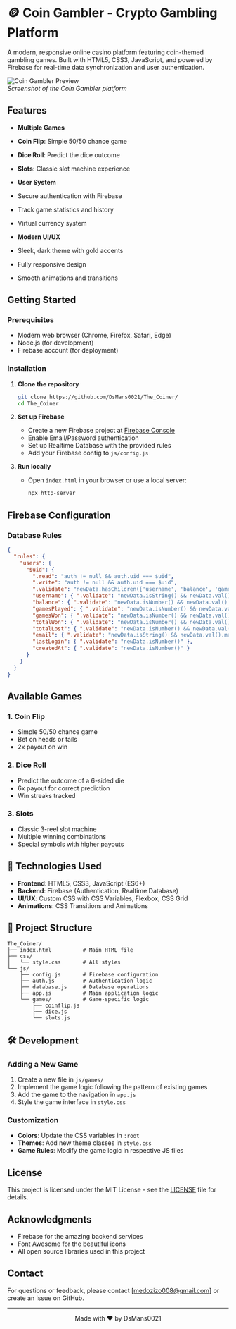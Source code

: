 # 🪙 Coin Gambler - Crypto Gambling Platform

A modern, responsive online casino platform featuring coin-themed gambling games. Built with HTML5, CSS3, JavaScript, and powered by Firebase for real-time data synchronization and user authentication.

![Coin Gambler Preview](https://github.com/DsMans0021/The_Coiner/blob/9e3935da35064e03d1be0e11243bcb75e3fc419d/Screenshot)  
*Screenshot of the Coin Gambler platform*

##  Features

-  **Multiple Games**
  -  **Coin Flip**: Simple 50/50 chance game
  -  **Dice Roll**: Predict the dice outcome
  -  **Slots**: Classic slot machine experience

-  **User System**
  -  Secure authentication with Firebase
  -  Track game statistics and history
  -  Virtual currency system

-  **Modern UI/UX**
  -  Sleek, dark theme with gold accents
  -  Fully responsive design
  -  Smooth animations and transitions

##  Getting Started

### Prerequisites

- Modern web browser (Chrome, Firefox, Safari, Edge)
- Node.js (for development)
- Firebase account (for deployment)

### Installation

1. **Clone the repository**
   ```bash
   git clone https://github.com/DsMans0021/The_Coiner/
   cd The_Coiner
   ```

2. **Set up Firebase**
   - Create a new Firebase project at [Firebase Console](https://console.firebase.google.com/)
   - Enable Email/Password authentication
   - Set up Realtime Database with the provided rules
   - Add your Firebase config to `js/config.js`

3. **Run locally**
   - Open `index.html` in your browser or use a local server:
     ```bash
     npx http-server
     ```

##  Firebase Configuration

### Database Rules
```json
{
  "rules": {
    "users": {
      "$uid": {
        ".read": "auth != null && auth.uid === $uid",
        ".write": "auth != null && auth.uid === $uid",
        ".validate": "newData.hasChildren(['username', 'balance', 'gamesPlayed', 'gamesWon', 'totalWon', 'totalLost'])",
        "username": { ".validate": "newData.isString() && newData.val().length >= 3 && newData.val().length <= 20" },
        "balance": { ".validate": "newData.isNumber() && newData.val() >= 0" },
        "gamesPlayed": { ".validate": "newData.isNumber() && newData.val() >= 0" },
        "gamesWon": { ".validate": "newData.isNumber() && newData.val() >= 0" },
        "totalWon": { ".validate": "newData.isNumber() && newData.val() >= 0" },
        "totalLost": { ".validate": "newData.isNumber() && newData.val() >= 0" },
        "email": { ".validate": "newData.isString() && newData.val().matches(/^[^@]+@[^@]+\\.[^@]+$/)" },
        "lastLogin": { ".validate": "newData.isNumber()" },
        "createdAt": { ".validate": "newData.isNumber()" }
      }
    }
  }
}
```

##  Available Games

### 1. Coin Flip
- Simple 50/50 chance game
- Bet on heads or tails
- 2x payout on win

### 2. Dice Roll
- Predict the outcome of a 6-sided die
- 6x payout for correct prediction
- Win streaks tracked

### 3. Slots
- Classic 3-reel slot machine
- Multiple winning combinations
- Special symbols with higher payouts

## 📱 Technologies Used

- **Frontend**: HTML5, CSS3, JavaScript (ES6+)
- **Backend**: Firebase (Authentication, Realtime Database)
- **UI/UX**: Custom CSS with CSS Variables, Flexbox, CSS Grid
- **Animations**: CSS Transitions and Animations

## 📂 Project Structure

```
The_Coiner/
├── index.html          # Main HTML file
├── css/
│   └── style.css       # All styles
└── js/
    ├── config.js       # Firebase configuration
    ├── auth.js         # Authentication logic
    ├── database.js     # Database operations
    ├── app.js          # Main application logic
    └── games/          # Game-specific logic
        ├── coinflip.js
        ├── dice.js
        └── slots.js
```

## 🛠 Development

### Adding a New Game
1. Create a new file in `js/games/`
2. Implement the game logic following the pattern of existing games
3. Add the game to the navigation in `app.js`
4. Style the game interface in `style.css`

### Customization
- **Colors**: Update the CSS variables in `:root`
- **Themes**: Add new theme classes in `style.css`
- **Game Rules**: Modify the game logic in respective JS files

##  License

This project is licensed under the MIT License - see the [LICENSE](LICENSE) file for details.

##  Acknowledgments

- Firebase for the amazing backend services
- Font Awesome for the beautiful icons
- All open source libraries used in this project

##  Contact

For questions or feedback, please contact [medozizo008@gmail.com] or create an issue on GitHub.

---

<div align="center">
  Made with ❤️ by DsMans0021
</div>
